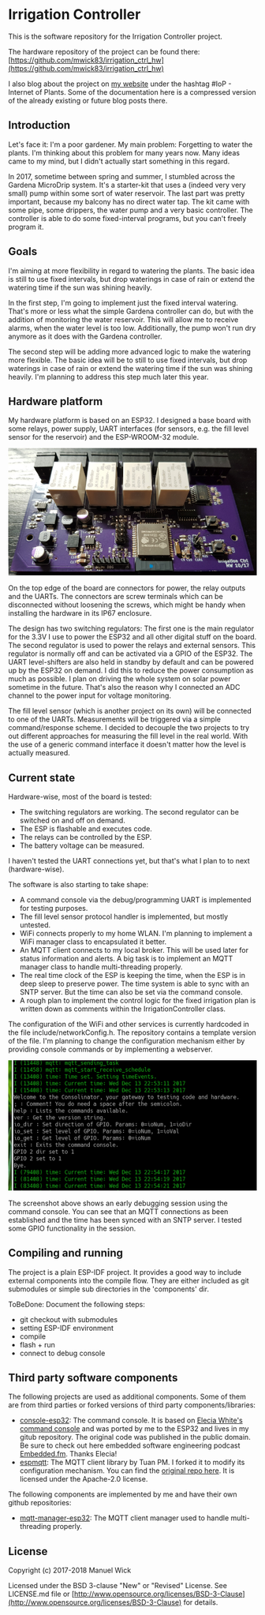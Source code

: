 # Irrigation Controller

This is the software repository for the Irrigation Controller project.

The hardware repository of the project can be found there: [https://github.com/mwick83/irrigation_ctrl_hw](https://github.com/mwick83/irrigation_ctrl_hw)

I also blog about the project on [my website](https://www.matronix.de/tag/iop/) under the hashtag #IoP - Internet of Plants. Some of the documentation here is a compressed version of the already existing or future blog posts there.

## Introduction

Let's face it: I'm a poor gardener. My main problem: Forgetting to water the plants. I'm thinking about this problem for many years now. Many ideas came to my mind, but I didn't actually start something in this regard.

In 2017, sometime between spring and summer, I stumbled across the Gardena MicroDrip system. It's a starter-kit that uses a (indeed very very small) pump within some sort of water reservoir. The last part was pretty important, because my balcony has no direct water tap. The kit came with some pipe, some drippers, the water pump and a very basic controller. The controller is able to do some fixed-interval programs, but you can't freely program it.

## Goals

I'm aiming at more flexibility in regard to watering the plants. The basic idea is still to use fixed intervals, but drop waterings in case of rain or extend the watering time if the sun was shining heavily.

In the first step, I'm going to implement just the fixed interval watering. That's more or less what the simple Gardena controller can do, but with the addition of monitoring the water reservoir. This will allow me to receive alarms, when the water level is too low. Additionally, the pump won't run dry anymore as it does with the Gardena controller.

The second step will be adding more advanced logic to make the watering more flexible. The basic idea will be to still to use fixed intervals, but drop waterings in case of rain or extend the watering time if the sun was shining heavily. I'm planning to address this step much later this year.

## Hardware platform

My hardware platform is based on an ESP32. I designed a base board with some relays, power supply, UART interfaces (for sensors, e.g. the fill level sensor for the reservoir) and the ESP-WROOM-32 module.

![Irrigation Controller main board](doc/irrigation_ctrl_article.jpg)

On the top edge of the board are connectors for power, the relay outputs and the UARTs. The connectors are screw terminals which can be disconnected without loosening the screws, which might be handy when installing the hardware in its IP67 enclosure.

The design has two switching regulators: The first one is the main regulator for the 3.3V I use to power the ESP32 and all other digital stuff on the board. The second regulator is used to power the relays and external sensors. This regulator is normally off and can be activated via a GPIO of the ESP32. The UART level-shifters are also held in standby by default and can be powered up by the ESP32 on demand. I did this to reduce the power consumption as much as possible. I plan on driving the whole system on solar power sometime in the future. That's also the reason why I connected an ADC channel to the power input for voltage monitoring.

The fill level sensor (which is another project on its own) will be connected to one of the UARTs. Measurements will be triggered via a simple command/response scheme. I decided to decouple the two projects to try out different approaches for measuring the fill level in the real world. With the use of a generic command interface it doesn't matter how the level is actually measured.

## Current state

Hardware-wise, most of the board is tested:

* The switching regulators are working. The second regulator can be switched on and off on demand.
* The ESP is flashable and executes code.
* The relays can be controlled by the ESP.
* The battery voltage can be measured.

I haven't tested the UART connections yet, but that's what I plan to to next (hardware-wise).

The software is also starting to take shape:

* A command console via the debug/programming UART is implemented for testing purposes.
* The fill level sensor protocol handler is implemented, but mostly untested.
* WiFi connects properly to my home WLAN. I'm planning to implement a WiFi manager class to encapsulated it better.
* An MQTT client connects to my local broker. This will be used later for status information and alerts. A big task is to implement an MQTT manager class to handle multi-threading properly.
* The real time clock of the ESP is keeping the time, when the ESP is in deep sleep to preserve power. The time system is able to sync with an SNTP server. But the time can also be set via the command console.
* A rough plan to implement the control logic for the fixed irrigation plan is written down as comments within the IrrigationController class.

The configuration of the WiFi and other services is currently hardcoded in the file include/networkConfig.h. The repository contains a template version of the file. I'm planning to change the configuration mechanism either by providing console commands or by implementing a webserver.

![Early debugging session on the command console](doc/irrigation_control_bringup_console.png)

The screenshot above shows an early debugging session using the command console. You can see that an MQTT connections as been established and the time has been synced with an SNTP server. I tested some GPIO functionality in the session.

## Compiling and running

The project is a plain ESP-IDF project. It provides a good way to include external components into the compile flow. They are either included as git submodules or simple sub directories in the 'components' dir.

ToBeDone: Document the following steps:

* git checkout with submodules
* setting ESP-IDF environment
* compile
* flash + run
* connect to debug console

## Third party software components

The following projects are used as additional components. Some of them are from third parties or forked versions of third party components/libraries:

* [console-esp32](https://github.com/mwick83/console-esp32): The command console. It is based on [Elecia White's command console](https://github.com/eleciawhite/reusable/) and was ported by me to the ESP32 and lives in my gitub repository. The original code was published in the public domain. Be sure to check out here embedded software engineering podcast [Embedded.fm](http://embedded.fm/). Thanks Elecia!
* [espmqtt](https://github.com/mwick83/espmqtt): The MQTT client library by Tuan PM. I forked it to modify its configuration mechanism. You can find the [original repo here](https://github.com/tuanpmt/espmqtt). It is licensed under the Apache-2.0 license.

The following components are implemented by me and have their own github repositories:

* [mqtt-manager-esp32](https://github.com/mwick83/mqtt-manager-esp32): The MQTT client manager used to handle multi-threading properly.

## License

Copyright (c) 2017-2018 Manuel Wick

Licensed under the BSD 3-clause "New" or "Revised" License.
See LICENSE.md file or [http://www.opensource.org/licenses/BSD-3-Clause](http://www.opensource.org/licenses/BSD-3-Clause) for details.
